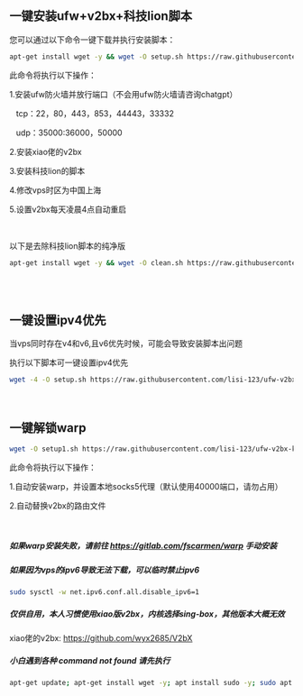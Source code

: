 ## 一键安装ufw+v2bx+科技lion脚本

您可以通过以下命令一键下载并执行安装脚本：

```bash
apt-get install wget -y && wget -O setup.sh https://raw.githubusercontent.com/lisi-123/ufw-v2bx-kejilion/main/setup.sh && chmod +x setup.sh && ./setup.sh
```

此命令将执行以下操作：

1.安装ufw防火墙并放行端口（不会用ufw防火墙请咨询chatgpt）

  &nbsp;&nbsp;&nbsp;tcp：22，80，443，853，44443，33332

  &nbsp;&nbsp;&nbsp;udp：35000:36000，50000


2.安装xiao佬的v2bx

3.安装科技lion的脚本

4.修改vps时区为中国上海

5.设置v2bx每天凌晨4点自动重启

<br>

以下是去除科技lion脚本的纯净版


```bash
apt-get install wget -y && wget -O clean.sh https://raw.githubusercontent.com/lisi-123/ufw-v2bx-kejilion/main/clean.sh && chmod +x clean.sh && ./clean.sh
```

<br>
<br>

## 一键设置ipv4优先
当vps同时存在v4和v6,且v6优先时候，可能会导致安装脚本出问题

执行以下脚本可一键设置ipv4优先

```bash
wget -4 -O setup.sh https://raw.githubusercontent.com/lisi-123/ufw-v2bx-kejilion/main/prefer%20ipv4.sh && chmod +x setup.sh && ./setup.sh
```

<br>

## 一键解锁warp

```bash
wget -O setup1.sh https://raw.githubusercontent.com/lisi-123/ufw-v2bx-kejilion/main/setup1.sh && chmod +x setup1.sh && ./setup1.sh
```

此命令将执行以下操作：

1.自动安装warp，并设置本地socks5代理（默认使用40000端口，请勿占用）

2.自动替换v2bx的路由文件

<br>


##### 如果warp安装失败，请前往 https://gitlab.com/fscarmen/warp 手动安装

##### 如果因为vps的ipv6导致无法下载，可以临时禁止ipv6

```bash
sudo sysctl -w net.ipv6.conf.all.disable_ipv6=1
```

##### 仅供自用，本人习惯使用xiao版v2bx，内核选择sing-box，其他版本大概无效

xiao佬的v2bx: https://github.com/wyx2685/V2bX

##### 小白遇到各种 command not found 请先执行

```bash
apt-get update; apt-get install wget -y; apt install sudo -y; sudo apt install curl -y
```
